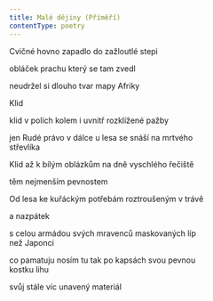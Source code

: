 ```yaml
---
title: Malé dějiny (Příměří)
contentType: poetry
---
```


<section>

Cvičné hovno zapadlo do zažloutlé stepi

obláček prachu který se tam zvedl

neudržel si dlouho tvar mapy Afriky

Klid

klid v polích kolem i uvnitř rozklížené pažby

jen Rudé právo v dálce u lesa se snáší na mrtvého  
střevlíka

Klid až k bílým oblázkům na dně vyschlého řečiště

těm nejmenším pevnostem

Od lesa ke kuřáckým potřebám roztroušeným v trávě

a nazpátek

s celou armádou svých mravenců maskovaných líp  
než Japonci

co pamatuju nosím tu tak po kapsách svou pevnou  
kostku lihu

svůj stále víc unavený materiál

</section>
